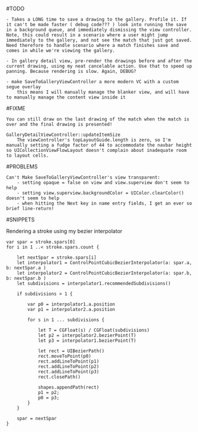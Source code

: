 #TODO

	- Takes a LONG time to save a drawing to the gallery. Profile it. If it can't be made faster ( debug code??? ) look into running the save in a background queue, and immediately dismissing the view controller. Note, this could result in a scenario where a user might jump immediately to the gallery, and not see the match that just got saved. Need therefore to handle scenario where a match finishes save and comes in while we're viewing the gallery.

	- In gallery detail view, pre-render the drawings before and after the current drawing, using my neat cancelable action. Use that to speed up panning. Because rendering is slow. Again, DEBUG?

	- make SaveToGalleryViewController a more modern VC with a custom segue overlay
		this means I will manually manage the blanker view, and will have to manually manage the content view inside it

#FIXME

	You can still draw on the last drawing of the match when the match is over and the final drawing is presented!

	GalleryDetailViewController::updateItemSize
		The viewController's topLayoutGuide.length is zero, so I'm manually setting a fudge factor of 44 to accommodate the navbar height so UICollectionViewFlowLayout doesn't complain about inadequate room to layout cells. 

#PROBLEMS

	Can't Make SaveToGalleryViewController's view transparent:
		- setting opaque = false on view and view.superview don't seem to help
		- setting view.superview.backgroundColor = UIColor.clearColor() doesn't seem to help
		- when hitting the Next key in name entry fields, I get an ever so brief line-return!
	
#SNIPPETS

Rendering a stroke using my bezier interpolator

	var spar = stroke.spars[0]
	for i in 1 ..< stroke.spars.count {

		let nextSpar = stroke.spars[i]
		let interpolator1 = ControlPointCubicBezierInterpolator(a: spar.a, b: nextSpar.a )
		let interpolator2 = ControlPointCubicBezierInterpolator(a: spar.b, b: nextSpar.b )
		let subdivisions = interpolator1.recommendedSubdivisions()

		if subdivisions > 1 {

			var p0 = interpolator1.a.position
			var p1 = interpolator2.a.position

			for s in 1 ... subdivisions {

				let T = CGFloat(s) / CGFloat(subdivisions)
				let p2 = interpolator2.bezierPoint(T)
				let p3 = interpolator1.bezierPoint(T)

				let rect = UIBezierPath()
				rect.moveToPoint(p0)
				rect.addLineToPoint(p1)
				rect.addLineToPoint(p2)
				rect.addLineToPoint(p3)
				rect.closePath()

				shapes.appendPath(rect)
				p1 = p2;
				p0 = p3;
			}
		}

		spar = nextSpar
	}

